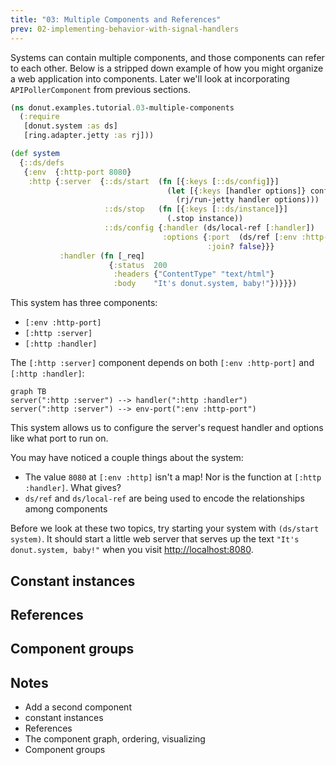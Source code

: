 ```yaml
---
title: "03: Multiple Components and References"
prev: 02-implementing-behavior-with-signal-handlers
---
```


Systems can contain multiple components, and those components can refer to each
other. Below is a stripped down example of how you might organize a web
application into components. Later we'll look at incorporating
`APIPollerComponent` from previous sections.

``` clojure {linenos=table,filename="dev/donut/examples/tutorial/03_multiple_components.clj"}
(ns donut.examples.tutorial.03-multiple-components
  (:require
   [donut.system :as ds]
   [ring.adapter.jetty :as rj]))

(def system
  {::ds/defs
   {:env  {:http-port 8080}
    :http {:server  {::ds/start  (fn [{:keys [::ds/config]}]
                                   (let [{:keys [handler options]} config]
                                     (rj/run-jetty handler options)))
                     ::ds/stop   (fn [{:keys [::ds/instance]}]
                                   (.stop instance))
                     ::ds/config {:handler (ds/local-ref [:handler])
                                  :options {:port  (ds/ref [:env :http-port])
                                            :join? false}}}
           :handler (fn [_req]
                      {:status  200
                       :headers {"ContentType" "text/html"}
                       :body    "It's donut.system, baby!"})}}})
```

This system has three components:

* `[:env :http-port]`
* `[:http :server]`
* `[:http :handler]`

The `[:http :server]` component depends on both `[:env :http-port]` and `[:http
:handler]`:

``` mermaid
graph TB
server(":http :server") --> handler(":http :handler")
server(":http :server") --> env-port(":env :http-port")
```

This system allows us to configure the server's request handler and options like
what port to run on.

You may have noticed a couple things about the system:

* The value `8080` at `[:env :http]` isn't a map! Nor is the function at `[:http
  :handler]`. What gives?
* `ds/ref` and `ds/local-ref` are being used to encode the relationships among
  components

Before we look at these two topics, try starting your system with `(ds/start
system)`. It should start a little web server that serves up the text `"It's
donut.system, baby!"` when you visit
[http://localhost:8080](http://localhost:8080).

## Constant instances



## References

## Component groups

## Notes

* Add a second component
* constant instances
* References
* The component graph, ordering, visualizing
* Component groups
